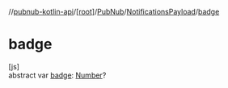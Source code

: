 //[pubnub-kotlin-api](../../../../index.md)/[[root]](../../index.md)/[PubNub](../index.md)/[NotificationsPayload](index.md)/[badge](badge.md)

# badge

[js]\
abstract var [badge](badge.md): [Number](https://kotlinlang.org/api/core/kotlin-stdlib/kotlin/-number/index.html)?
